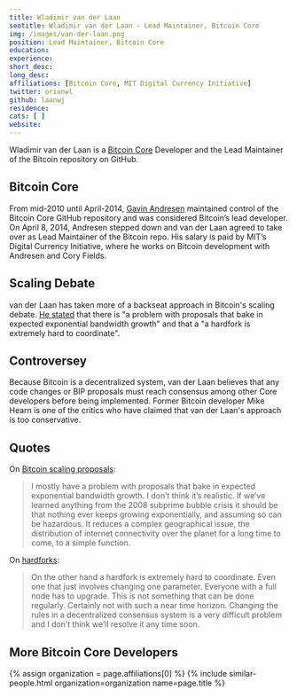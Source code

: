 ```yaml
---
title: Wladimir van der Laan
seotitle: Wladimir van der Laan - Lead Maintainer, Bitcoin Core
img: /images/van-der-laan.png
position: Lead Maintainer, Bitcoin Core
education:
experience:
short_desc:
long_desc:
affiliations: [Bitcoin Core, MIT Digital Currency Initiative]
twitter: orionwl
github: laanwj
residence:
cats: [ ]
website:
---
```


Wladimir van der Laan is a [Bitcoin Core](/bitcoin-core/) Developer and the Lead Maintainer of the Bitcoin repository on GitHub.

## Bitcoin Core

From mid-2010 until April-2014, [Gavin Andresen](/gavin-andresen/) maintained control of the Bitcoin Core GitHub repository and was considered Bitcoin’s lead developer. On April 8, 2014, Andresen stepped down and van der Laan agreed to take over as Lead Maintainer of the Bitcoin repo. His salary is paid by MIT’s Digital Currency Initiative, where he works on Bitcoin development with Andresen and Cory Fields.

## Scaling Debate

van der Laan has taken more of a backseat approach in Bitcoin's scaling debate. [He stated](http://coinjournal.net/who-asked-wlad-what-does-bitcoins-lead-developer-say-about-scaling-debate-exclusive/) that there is "a problem with proposals that bake in expected exponential bandwidth growth" and that a "a hardfork is extremely hard to coordinate".

## Controversey

Because Bitcoin is a decentralized system, van der Laan believes that any code changes or BIP proposals must reach consensus among other Core developers before being implemented. Former Bitcoin developer Mike Hearn is one of the critics who have claimed that van der Laan's approach is too conservative.

## Quotes

On [Bitcoin scaling proposals](http://coinjournal.net/who-asked-wlad-what-does-bitcoins-lead-developer-say-about-scaling-debate-exclusive/):

> I mostly have a problem with proposals that bake in expected exponential bandwidth growth. I don’t think it’s realistic. If we’ve learned anything from the 2008 subprime bubble crisis it should be that nothing ever keeps growing exponentially, and assuming so can be hazardous.
It reduces a complex geographical issue, the distribution of internet connectivity over the planet for a long time to come, to a simple function.

On [hardforks](http://coinjournal.net/who-asked-wlad-what-does-bitcoins-lead-developer-say-about-scaling-debate-exclusive/):

> On the other hand a hardfork is extremely hard to coordinate. Even one that just involves changing one parameter. Everyone with a full node has to upgrade. This is not something that can be done regularly. Certainly not with such a near time horizon. Changing the rules in a decentralized consensus system is a very difficult problem and I don’t think we’ll resolve it any time soon.

## More Bitcoin Core Developers

{% assign organization = page.affiliations[0] %}
{% include similar-people.html organization=organization name=page.title %}
